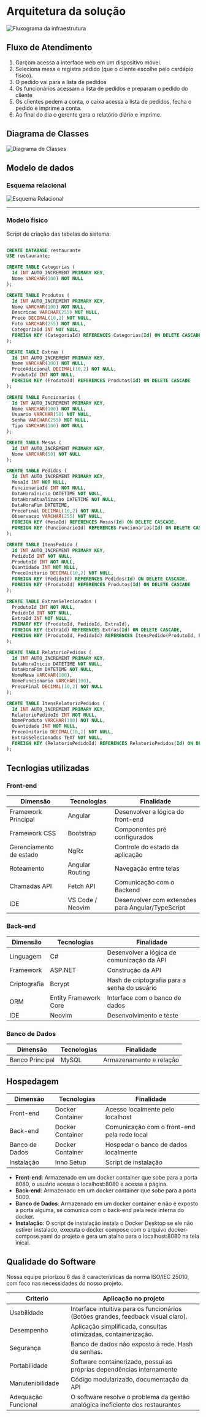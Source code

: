 # Arquitetura da solução

![Fluxograma da infraestrutura](./images/fluxograma-funcionamento.png)

## Fluxo de Atendimento

1. Garçom acessa a interface web em um dispositivo móvel.
2. Seleciona mesa e registra pedido (que o cliente escolhe pelo cardápio físico).
3. O pedido vai para a lista de pedidos
4. Os funcionários acessam a lista de pedidos e preparam o pedido do cliente
5. Os clientes pedem a conta, o caixa acessa a lista de pedidos, fecha o pedido e imprime a conta.
6. Ao final do dia o gerente gera o relatório diário e imprime.

## Diagrama de Classes

![Diagrama de Classes](./images/diagrama-classe.png)

##  Modelo de dados

### Esquema relacional

![Esquema Relacional](./images/ESQUEMA-RELACIONAL.png)

---

### Modelo físico

Script de criação das tabelas do sistema:

```sql

CREATE DATABASE restaurante
USE restaurante;

CREATE TABLE Categorias (
  Id INT AUTO_INCREMENT PRIMARY KEY,
  Nome VARCHAR(100) NOT NULL
);

CREATE TABLE Produtos (
  Id INT AUTO_INCREMENT PRIMARY KEY,
  Nome VARCHAR(100) NOT NULL,
  Descricao VARCHAR(255) NOT NULL,
  Preco DECIMAL(10,2) NOT NULL,
  Foto VARCHAR(255) NOT NULL,
  CategoriaId INT NOT NULL,
  FOREIGN KEY (CategoriaId) REFERENCES Categorias(Id) ON DELETE CASCADE
);

CREATE TABLE Extras (
  Id INT AUTO_INCREMENT PRIMARY KEY,
  Nome VARCHAR(100) NOT NULL,
  PrecoAdicional DECIMAL(10,2) NOT NULL,
  ProdutoId INT NOT NULL,
  FOREIGN KEY (ProdutoId) REFERENCES Produtos(Id) ON DELETE CASCADE
);

CREATE TABLE Funcionarios (
  Id INT AUTO_INCREMENT PRIMARY KEY,
  Nome VARCHAR(100) NOT NULL,
  Usuario VARCHAR(50) NOT NULL,
  Senha VARCHAR(255) NOT NULL,
  Tipo VARCHAR(100) NOT NULL
);

CREATE TABLE Mesas (
  Id INT AUTO_INCREMENT PRIMARY KEY,
  Nome VARCHAR(50) NOT NULL
);

CREATE TABLE Pedidos (
  Id INT AUTO_INCREMENT PRIMARY KEY,
  MesaId INT NOT NULL,
  FuncionarioId INT NOT NULL,
  DataHoraInicio DATETIME NOT NULL,
  DataHoraAtualizacao DATETIME NOT NULL,
  DataHoraFim DATETIME,
  PrecoFinal DECIMAL(10,2) NOT NULL,
  Observacao VARCHAR(255) NOT NULL,
  FOREIGN KEY (MesaId) REFERENCES Mesas(Id) ON DELETE CASCADE,
  FOREIGN KEY (FuncionarioId) REFERENCES Funcionarios(Id) ON DELETE CASCADE
);

CREATE TABLE ItensPedido (
  Id INT AUTO_INCREMENT PRIMARY KEY,
  PedidoId INT NOT NULL,
  ProdutoId INT NOT NULL,
  Quantidade INT NOT NULL,
  PrecoUnitario DECIMAL(10,2) NOT NULL,
  FOREIGN KEY (PedidoId) REFERENCES Pedidos(Id) ON DELETE CASCADE,
  FOREIGN KEY (ProdutoId) REFERENCES Produtos(Id) ON DELETE CASCADE
);

CREATE TABLE ExtrasSelecionados (
  ProdutoId INT NOT NULL,
  PedidoId INT NOT NULL,
  ExtraId INT NOT NULL,
  PRIMARY KEY (ProdutoId, PedidoId, ExtraId),
  FOREIGN KEY (ExtraId) REFERENCES Extras(Id) ON DELETE CASCADE,
  FOREIGN KEY (ProdutoId, PedidoId) REFERENCES ItensPedido(ProdutoId, PedidoId) ON DELETE CASCADE
);

CREATE TABLE RelatorioPedidos (
  Id INT AUTO_INCREMENT PRIMARY KEY,
  DataHoraInicio DATETIME NOT NULL,
  DataHoraFim DATETIME NOT NULL,
  NomeMesa VARCHAR(100),
  NomeFuncionario VARCHAR(100),
  PrecoFinal DECIMAL(10,2) NOT NULL
);

CREATE TABLE ItensRelatorioPedidos (
  Id INT AUTO_INCREMENT PRIMARY KEY,
  RelatorioPedidoId INT NOT NULL,
  NomeProduto VARCHAR(100) NOT NULL,
  Quantidade INT NOT NULL,
  PrecoUnitario DECIMAL(10,2) NOT NULL,
  ExtrasSelecionados TEXT NOT NULL,
  FOREIGN KEY (RelatorioPedidoId) REFERENCES RelatorioPedidos(Id) ON DELETE CASCADE
);


```

## Tecnlogias utilizadas

### Front-end

| Dimensão                | Tecnologias      | Finalidade                                        |
| ----------------------- | ---------------- | ------------------------------------------------- |
| Framework Principal     | Angular          | Desenvolver a lógica do front-end                 |
| Framework CSS           | Bootstrap        | Componentes pré configurados                      |
| Gerenciamento de estado | NgRx             | Controle do estado da aplicação                   |
| Roteamento              | Angular Routing  | Navegação entre telas                             |
| Chamadas API            | Fetch API        | Comunicação com o Backend                         |
| IDE                     | VS Code / Neovim | Desenvolver com extensões para Angular/TypeScript |

### Back-end

| Dimensão        | Tecnologias           | Finalidade                                   |
| --------------- | --------------------- | -------------------------------------------- |
| Linguagem       | C#                    | Desenvolver a lógica de comunicação da API   |
| Framework       | ASP.NET               | Construção da API                            |
| Criptografia    | Bcrypt                | Hash de criptografia para a senha do usuário |
| ORM             | Entity Framework Core | Interface com o banco de dados               |
| IDE             | Neovim                | Desenvolvimento e teste                      |

### Banco de Dados

| Dimensão        | Tecnologias | Finalidade              |
| --------------- | ----------- | ----------------------- |
| Banco Principal | MySQL       | Armazenamento e relação |

## Hospedagem

| Dimensão       | Tecnologias      | Finalidade                                  |
| -------------- | ---------------- | ------------------------------------------- |
| Front-end      | Docker Container | Acesso localmente pelo localhost            |
| Back-end       | Docker Container | Comunicação com o front-end pela rede local |
| Banco de Dados | Docker Container | Hospedar o banco de dados localmente        |
| Instalação     | Inno Setup       | Script de instalação                        |

- **Front-end**: Armazenado em um docker container que sobe para a porta 8080, o usuário acessa o localhost:8080 e acessa a página.
- **Back-end**: Armazenado em um docker container que sobe para a porta 5000.
- **Banco de Dados**: Armazenado em um docker container e não é exposto a porta alguma, se comunica com o back-end pela rede interna do docker.
- **Instalação**: O script de instalação instala o Docker Desktop se ele não estiver instalado, executa o docker compose com o arquivo docker-compose.yaml do projeto e gera um atalho para o localhost:8080 na tela inical. 

## Qualidade do Software

Nossa equipe priorizou 6 das 8 características da norma ISO/IEC 25010, com foco nas necessidades do nosso projeto.

| Criterio | Aplicação no projeto |
| -------- | -------------------- |
| Usabilidade | Interface intuitiva para os funcionários (Botões grandes, feedback visual claro). |
| Desempenho | Aplicação simplificada, consultas otimizadas, containerização. |
| Segurança | Banco de dados não exposto à rede. Hash de senhas. |
| Portabilidade | Software containerizado, possui as próprias dependências internamente |
| Manutenibilidade | Código modularizado, documentação da API |
| Adequação Funcional | O software resolve o problema da gestão analógica ineficiente dos restaurantes |

